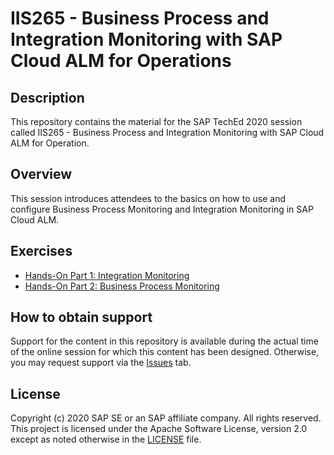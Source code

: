 # IIS265 - Business Process and Integration Monitoring with SAP Cloud ALM for Operations

## Description

This repository contains the material for the SAP TechEd 2020 session called IIS265 - Business Process and Integration Monitoring with SAP Cloud ALM for Operation.  

## Overview

This session introduces attendees to the basics on how to use and configure Business Process Monitoring and Integration Monitoring in SAP Cloud ALM. 

<!--## Requirements-->



## Exercises

<!--Provide the exercise content here directly in README.md using [markdown](https://guides.github.com/features/mastering-markdown/) and linking to the specific exercise pages, below is an example.-->

<!-- [Getting Started](exercises/ex0/)
- [Exercise 1 - First Exercise Description](exercises/ex1/)
    - [Exercise 1.1 - Exercise 1 Sub Exercise 1 Description](exercises/ex1#exercise-11-sub-exercise-1-description)
    - [Exercise 1.2 - Exercise 1 Sub Exercise 2 Description](exercises/ex1#exercise-12-sub-exercise-2-description)-->
- [Hands-On Part 1: Integration Monitoring](exercises/ex2/IIS265_Hands_On_Part1_IntegrationMonitoring.pdf)
- [Hands-On Part 2: Business Process Monitoring](exercises/ex2/IIS265_Hands_On_Part2_BusinessProcessMonitoring.pdf)


<!--**OR** Link to the PDF document stored in your github repo for example...-->

<!--Start the exercises [here](exercises/myPDFDoc.pdf).-->
    
<!--**OR** Link to the Tutorial Navigator for example...-->

<!--Start the exercises [here](https://developers.sap.com/tutorials/abap-environment-trial-onboarding.html).-->

<!--**IMPORTANT**-->

<!--Your repo must contain the .reuse and LICENSES folder and the License section below. DO NOT REMOVE the section or folders/files. Also, remove all unused template assets(images, folders, etc) from the exercises folder. -->

## How to obtain support

Support for the content in this repository is available during the actual time of the online session for which this content has been designed. Otherwise, you may request support via the [Issues](../../issues) tab.

## License
Copyright (c) 2020 SAP SE or an SAP affiliate company. All rights reserved. This project is licensed under the Apache Software License, version 2.0 except as noted otherwise in the [LICENSE](LICENSES/Apache-2.0.txt) file.
